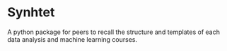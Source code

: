# Synhtet
A python package for peers to recall the structure and templates of each data analysis and machine learning courses.
